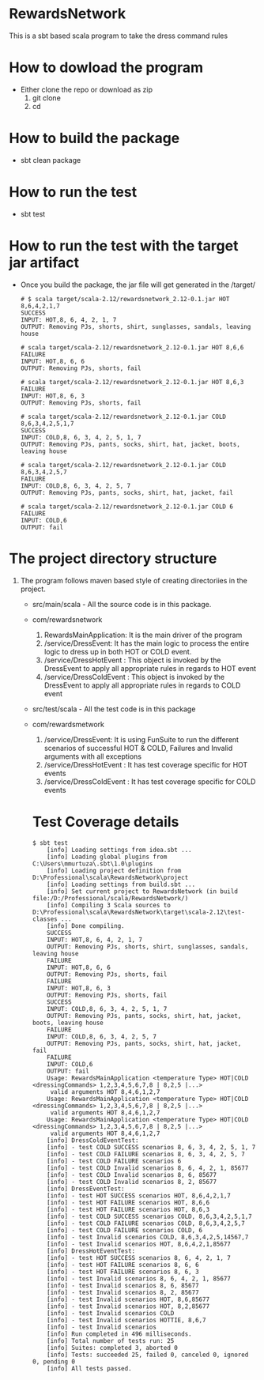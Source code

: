 # RewardsNetwork
This is a sbt based scala program to take the dress command rules 

# How to dowload the program
- Either clone the repo or download as zip 
    1. git clone <repo name> 
    2. cd <repo-name>

# How to build the package 
 - sbt clean package

# How to run the test
- sbt test

# How to run the test with the target jar artifact
- Once you build the package, the jar file will get generated in the /target/

      # $ scala target/scala-2.12/rewardsnetwork_2.12-0.1.jar HOT 8,6,4,2,1,7
      SUCCESS
      INPUT: HOT,8, 6, 4, 2, 1, 7
      OUTPUT: Removing PJs, shorts, shirt, sunglasses, sandals, leaving house

      # scala target/scala-2.12/rewardsnetwork_2.12-0.1.jar HOT 8,6,6
      FAILURE
      INPUT: HOT,8, 6, 6
      OUTPUT: Removing PJs, shorts, fail

      # scala target/scala-2.12/rewardsnetwork_2.12-0.1.jar HOT 8,6,3
      FAILURE
      INPUT: HOT,8, 6, 3
      OUTPUT: Removing PJs, shorts, fail

      # scala target/scala-2.12/rewardsnetwork_2.12-0.1.jar COLD 8,6,3,4,2,5,1,7
      SUCCESS
      INPUT: COLD,8, 6, 3, 4, 2, 5, 1, 7
      OUTPUT: Removing PJs, pants, socks, shirt, hat, jacket, boots, leaving house

      # scala target/scala-2.12/rewardsnetwork_2.12-0.1.jar COLD 8,6,3,4,2,5,7
      FAILURE
      INPUT: COLD,8, 6, 3, 4, 2, 5, 7
      OUTPUT: Removing PJs, pants, socks, shirt, hat, jacket, fail

      # scala target/scala-2.12/rewardsnetwork_2.12-0.1.jar COLD 6
      FAILURE
      INPUT: COLD,6
      OUTPUT: fail

# The project directory structure
1. The program follows maven based style of creating directoriies in the project. 
   - src/main/scala - All the source code is in this package.
    - com/rewardsnetwork
       1. RewardsMainApplication: It is the main driver of the program
       2. /service/DressEvent:  It has the main logic to process the entire logic to dress up in both HOT or COLD event.
       3. /service/DressHotEvent : This object is invoked by the DressEvent to apply all appropriate rules in regards to HOT event
       4. /service/DressColdEvent : This object is invoked by the DressEvent to apply all appropriate rules in regards to COLD event
   - src/test/scala - All the test code is in this package
    - com/rewardsmetwork
       1. /service/DressEvent:  It is using FunSuite to run the different scenarios of successful HOT & COLD, Failures and Invalid arguments with all exceptions
       3. /service/DressHotEvent : It has test coverage specific for HOT events
       4. /service/DressColdEvent : It has test coverage specific for COLD events
       
       # Test Coverage details 
          $ sbt test
              [info] Loading settings from idea.sbt ...
              [info] Loading global plugins from C:\Users\mmurtuza\.sbt\1.0\plugins
              [info] Loading project definition from D:\Professional\scala\RewardsNetwork\project
              [info] Loading settings from build.sbt ...
              [info] Set current project to RewardsNetwork (in build file:/D:/Professional/scala/RewardsNetwork/)
              [info] Compiling 3 Scala sources to D:\Professional\scala\RewardsNetwork\target\scala-2.12\test-classes ...
              [info] Done compiling.
              SUCCESS
              INPUT: HOT,8, 6, 4, 2, 1, 7
              OUTPUT: Removing PJs, shorts, shirt, sunglasses, sandals, leaving house
              FAILURE
              INPUT: HOT,8, 6, 6
              OUTPUT: Removing PJs, shorts, fail
              FAILURE
              INPUT: HOT,8, 6, 3
              OUTPUT: Removing PJs, shorts, fail
              SUCCESS
              INPUT: COLD,8, 6, 3, 4, 2, 5, 1, 7
              OUTPUT: Removing PJs, pants, socks, shirt, hat, jacket, boots, leaving house
              FAILURE
              INPUT: COLD,8, 6, 3, 4, 2, 5, 7
              OUTPUT: Removing PJs, pants, socks, shirt, hat, jacket, fail
              FAILURE
              INPUT: COLD,6
              OUTPUT: fail
              Usage: RewardsMainApplication <temperature Type> HOT|COLD <dressingCommands> 1,2,3,4,5,6,7,8 | 8,2,5 |...>
               valid arguments HOT 8,4,6,1,2,7
              Usage: RewardsMainApplication <temperature Type> HOT|COLD <dressingCommands> 1,2,3,4,5,6,7,8 | 8,2,5 |...>
               valid arguments HOT 8,4,6,1,2,7
              Usage: RewardsMainApplication <temperature Type> HOT|COLD <dressingCommands> 1,2,3,4,5,6,7,8 | 8,2,5 |...>
               valid arguments HOT 8,4,6,1,2,7
              [info] DressColdEventTest:
              [info] - test COLD SUCCESS scenarios 8, 6, 3, 4, 2, 5, 1, 7
              [info] - test COLD FAILURE scenarios 8, 6, 3, 4, 2, 5, 7
              [info] - test COLD FAILURE scenarios 6
              [info] - test COLD Invalid scenarios 8, 6, 4, 2, 1, 85677
              [info] - test COLD Invalid scenarios 8, 6, 85677
              [info] - test COLD Invalid scenarios 8, 2, 85677
              [info] DressEventTest:
              [info] - test HOT SUCCESS scenarios HOT, 8,6,4,2,1,7
              [info] - test HOT FAILURE scenarios HOT, 8,6,6
              [info] - test HOT FAILURE scenarios HOT, 8,6,3
              [info] - test COLD SUCCESS scenarios COLD, 8,6,3,4,2,5,1,7
              [info] - test COLD FAILURE scenarios COLD, 8,6,3,4,2,5,7
              [info] - test COLD FAILURE scenarios COLD, 6
              [info] - test Invalid scenarios COLD, 8,6,3,4,2,5,14567,7
              [info] - test Invalid scenarios HOT, 8,6,4,2,1,85677
              [info] DressHotEventTest:
              [info] - test HOT SUCCESS scenarios 8, 6, 4, 2, 1, 7
              [info] - test HOT FAILURE scenarios 8, 6, 6
              [info] - test HOT FAILURE scenarios 8, 6, 3
              [info] - test Invalid scenarios 8, 6, 4, 2, 1, 85677
              [info] - test Invalid scenarios 8, 6, 85677
              [info] - test Invalid scenarios 8, 2, 85677
              [info] - test Invalid scenarios HOT, 8,6,85677
              [info] - test Invalid scenarios HOT, 8,2,85677
              [info] - test Invalid scenarios COLD
              [info] - test Invalid scenarios HOTTIE, 8,6,7
              [info] - test Invalid scenarios
              [info] Run completed in 496 milliseconds.
              [info] Total number of tests run: 25
              [info] Suites: completed 3, aborted 0
              [info] Tests: succeeded 25, failed 0, canceled 0, ignored 0, pending 0
              [info] All tests passed.

   
  
